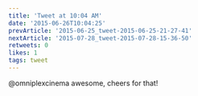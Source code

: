 ```yaml
---
title: 'Tweet at 10:04 AM'
date: '2015-06-26T10:04:25'
prevArticle: '2015-06-25_tweet-2015-06-25-21-27-41'
nextArticle: '2015-07-28_tweet-2015-07-28-15-36-50'
retweets: 0
likes: 1
tags: tweet
---
```

@omniplexcinema awesome, cheers for that!
